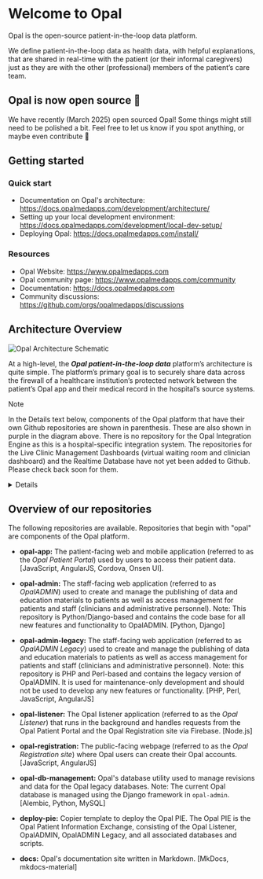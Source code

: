<!--
# SPDX-FileCopyrightText: Copyright (C) 2025 Opal Health Informatics Group <https://www.opalmedapps.com>
#
# SPDX-License-Identifier: CC-BY-SA-4.0
-->

# Welcome to Opal

Opal is the open-source patient-in-the-loop data platform.

We define patient-in-the-loop data as health data, with helpful explanations, that are shared in real-time with the patient (or their informal caregivers) just as they are with the other (professional) members of the patient’s care team.

## Opal is now open source 🎉

We have recently (March 2025) open sourced Opal!
Some things might still need to be polished a bit.
Feel free to let us know if you spot anything, or maybe even contribute 🙂

## Getting started

### Quick start

- Documentation on Opal's architecture: https://docs.opalmedapps.com/development/architecture/
- Setting up your local development environment: https://docs.opalmedapps.com/development/local-dev-setup/
- Deploying Opal: https://docs.opalmedapps.com/install/

### Resources

- Opal Website: https://www.opalmedapps.com
- Opal community page: https://www.opalmedapps.com/community
- Documentation: https://docs.opalmedapps.com
- Community discussions: https://github.com/orgs/opalmedapps/discussions

## Architecture Overview

![Opal Architecture Schematic](https://docs.google.com/drawings/d/e/2PACX-1vR7Sent6KQ2P7F089NHy446OZjPXaM040pd8ggriCfZhKaWYTM-I2EMrCTTqYohCGfx0C9mXwrCPZ8C/pub?w=1638&h=902)

At a high-level, the ***Opal patient-in-the-loop data*** platform’s architecture is quite simple. The platform’s primary goal is to securely share data across the firewall of a healthcare institution’s protected network between the patient’s Opal app and their medical record in the hospital’s source systems.

> [!NOTE]
> In the Details text below, components of the Opal platform that have their own Github repositories are shown in parenthesis. These are also shown in purple in the diagram above. There is no repository for the Opal Integration Engine as this is a hospital-specific integration system. The repositories for the Live Clinic Management Dashboards (virtual waiting room and clinician dashboard) and the Realtime Database have not yet been added to Github. Please check back soon for them.

<details>
  
### Registration

Patients register for an Opal account using a QR code that is generated by healthcare professionals inside the hospital using the OpalADMIN application (opal-admin and opal-admin-legacy). On their phone or browser, the patient accesses the Opal registration webpage (opal-registration) from which they securely communicate with the hospital’s Opal database via the Realtime Databsae of the Cloud Relay service (currently Firebase by Google Cloud) and the Opal Listener (opal-listener) application running inside the hospital. Once registered, the patient is provided with their own personal account on the Cloud Relay service using which they can access their hospital data via the Opal app (opal-app).

### The Opal App and Cloud Relay Service

To retrieve their data from the hospital, the patient logs into their personal Opal account using the Opal App on their phone or browser (opal-app). Upon authentication with the Cloud Relay, the patient essentially places a request for their data on the Realtime Database. 

**Note:** the patient never logs into the hospital directly and the hospital’s servers are never directly exposed to the internet. 

### The Opal Listener

The Opal Listener (opal-listener) inside the hospital monitors the Realtime Databse for requests from authenticated patients. When an authenticated request is received, the listener fetches the data from the Opal database, encrypts the data so that only the patient can decrypt them and puts them onto the Realtime Database on the external Cloud Relay service from where the patient’s Opal Patient Portal App (opal-app) then downloads them onto the patient’s phone or browser. In a similar way, the patient can send data into the hospital, such as by answering clinical questionnaires.

**Note:** to protect the patient’s privacy at all times, the data are doubly encrypted. First, the Cloud Relay service encrypts all communication with it (thick red lines in the diagram). Second, the data are further encrypted so that the Cloud Relay Service cannot read them (blue arrows in the diagram), ensuring that only the Opal platform in the hospital and the Opal Patient Portal App can access the unencrypted data.

### OpalADMIN

The OpalADMIN (opal-admin and opal-admin-legacy) application is used by the clinical and administrative staff to set up the rules for publishing data to patients (which data from the source systems and how the data are presented to the patient \- eg aliasing of clinical terms and provision of additional explanatory content).

### The OPAL PIE

The Opal PIE is the Opal Patient Information Exchange. It is essentially the complete Opal solution inside the hospital’s network, comprising opal-listener, opal-admin, opal-admin-legacy and the Opal databases.
</details>

## Overview of our repositories

The following repositories are available.
Repositories that begin with "opal" are components of the Opal platform.

- **opal-app:** The patient-facing web and mobile application (referred to as the _Opal Patient Portal_) used by users to access their patient data. [JavaScript, AngularJS, Cordova, Onsen UI].

- **opal-admin:** The staff-facing web application (referred to as _OpalADMIN_) used to create and manage the publishing of data and education materials to patients as well as access management for patients and staff (clinicians and administrative personnel).
  Note: This repository is Python/Django-based and contains the code base for all new features and functionality to OpalADMIN. [Python, Django]

- **opal-admin-legacy:** The staff-facing web application (referred to as _OpalADMIN Legacy_) used to create and manage the publishing of data and education materials to patients as well as access management for patients and staff (clinicians and administrative personnel).
  Note: this repository is PHP and Perl-based and contains the legacy version of OpalADMIN.
  It is used for maintenance-only development and should not be used to develop any new features or functionality. [PHP, Perl, JavaScript, AngularJS]

- **opal-listener:** The Opal listener application (referred to as the _Opal Listener_) that runs in the background and handles requests from the Opal Patient Portal and the Opal Registration site via Firebase. [Node.js]

- **opal-registration:** The public-facing webpage (referred to as the _Opal Registration site_) where Opal users can create their Opal accounts. [JavaScript, AngularJS]

- **opal-db-management:** Opal's database utility used to manage revisions and data for the Opal legacy databases.
  Note: The current Opal database is managed using the Django framework in `opal-admin`. [Alembic, Python, MySQL]

- **deploy-pie:** Copier template to deploy the Opal PIE.
  The Opal PIE is the Opal Patient Information Exchange, consisting of the Opal Listener, OpalADMIN, OpalADMIN Legacy, and all associated databases and scripts.

- **docs:** Opal's documentation site written in Markdown. [MkDocs, mkdocs-material]
